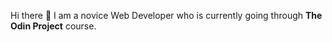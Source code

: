 Hi there 👋
I am a novice Web Developer who is currently going through <strong>The Odin Project</strong> course.
